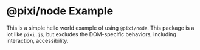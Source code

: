 # @pixi/node Example

This is a simple hello world example of using `@pixi/node`. This package is a lot like `pixi.js`, but excludes 
the DOM-specific behaviors, including interaction, accessibility.
